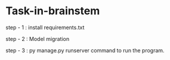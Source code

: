 # Task-in-brainstem

step - 1 : install requirements.txt

step - 2 : Model migration

step - 3 : py manage.py runserver command to run the program.
